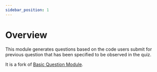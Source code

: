 ```yaml
---
sidebar_position: 1
---
```


# Overview

This module generates questions based on the code users submit for previous question that has been specified to be observed in the quiz.

It is a fork of [Basic Question Module](/docs/category/basicquestion).